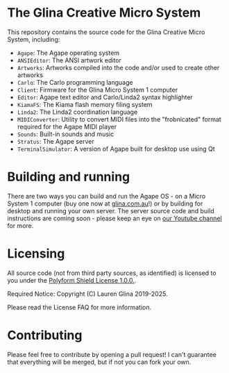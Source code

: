 # The Glina Creative Micro System
This repository contains the source code for the Glina Creative Micro System,
including:

* `Agape`: The Agape operating system
* `ANSIEditor`: The ANSI artwork editor
* `Artworks`: Artworks compiled into the code and/or used to create other artworks
* `Carlo`: The Carlo programming language
* `Client`: Firmware for the Glina Micro System 1 computer
* `Editor`: Agape text editor and Carlo/Linda2 syntax highlighter
* `KiamaFS`: The Kiama flash memory filing system
* `Linda2`: The Linda2 coordination language
* `MIDIConverter`: Utility to convert MIDI files into the "frobnicated" format required for the Agape MIDI player
* `Sounds`: Built-in sounds and music
* `Stratus`: The Agape server
* `TerminalSimulator`: A version of Agape built for desktop use using Qt

# Building and running
There are two ways you can build and run the Agape OS - on a Micro System 1
computer (buy one now at [glina.com.au](https://glina.com.au)!) or by building for desktop
and running your own server. The server source code and build instructions
are coming soon - please keep an eye on [our Youtube channel](https://www.youtube.com/@GlinaCreative)
for more.

# Licensing
All source code (not from third party sources, as identified) is licensed to you
under the [Polyform Shield License 1.0.0.](https://polyformproject.org/licenses/shield/1.0.0/).

Required Notice: Copyright (C) Lauren Glina 2019-2025.

Please read the License FAQ for more information.

# Contributing
Please feel free to contribute by opening a pull request! I can't guarantee that
everything will be merged, but if not you can fork your own.
